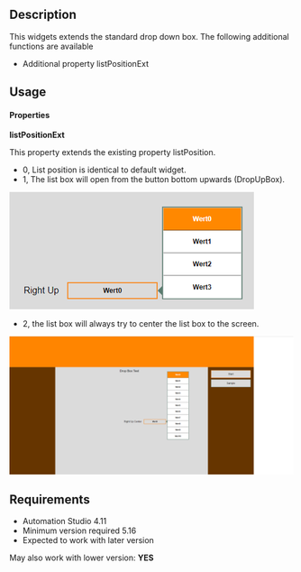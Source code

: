 ## Description
This widgets extends the standard drop down box. The following additional functions are available

* Additional property listPositionExt

## Usage

#### Properties

**listPositionExt**

This property extends the existing property listPosition.

* 0, List position is identical to default widget.
* 1, The list box will open from the button bottom upwards (DropUpBox).

![](./images/dropdownbox1.png)

* 2, the list box will always try to center the list box to the screen.

![](./images/dropdownbox2.png)

## Requirements

* Automation Studio 4.11
* Minimum version required 5.16
* Expected to work with later version

May also work with lower version: **YES**



